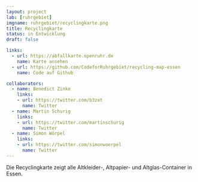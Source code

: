 ```yaml
---
layout: project
lab: [ruhrgebiet]
imgname: ruhrgebiet/recyclingkarte.png
title: Recyclingkarte
status: in Entwicklung
draft: false

links:
  - url: https://abfallkarte.openruhr.de
    name: Karte ansehen
  - url: https://github.com/CodeforRuhrgebiet/recycling-map-essen
    name: Code auf Github

collaborators:
  - name: Benedict Zinke
    links:
    - url: https://twitter.com/b3zet
      name: Twitter
  - name: Martin Schurig
    links:
    - url: https://twitter.com/martinschurig
      name: Twitter
  - name: Simon Wörpel
    links:
    - url: https://twitter.com/simonwoerpel
      name: Twitter
---
```


Die Recyclingkarte zeigt alle Altkleider-, Altpapier- und Altglas-Container in Essen.
